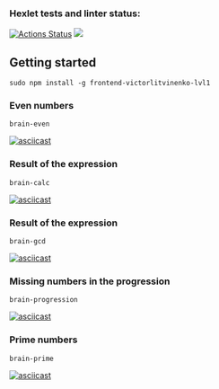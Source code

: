 ### Hexlet tests and linter status:
[![Actions Status](https://github.com/belokrylets/frontend-project-lvl1/workflows/hexlet-check/badge.svg)](https://github.com/belokrylets/frontend-project-lvl1/actions)
<a href="https://codeclimate.com/github/belokrylets/frontend-project-lvl1/maintainability"><img src="https://api.codeclimate.com/v1/badges/35d7a0edfc28c10f6b9d/maintainability" /></a>

## Getting started
```sudo npm install -g frontend-victorlitvinenko-lvl1```

### Even numbers
```brain-even```

[![asciicast](https://asciinema.org/a/YjmtXTRabakY7nLx4yMOajEWn.svg)](https://asciinema.org/a/YjmtXTRabakY7nLx4yMOajEWn)

### Result of the expression
```brain-calc```

[![asciicast](https://asciinema.org/a/EivHGWKNZYAGYkhAAoGawbPCT.svg)](https://asciinema.org/a/EivHGWKNZYAGYkhAAoGawbPCT)

### Result of the expression
```brain-gcd```

[![asciicast](https://asciinema.org/a/YjmtXTRabakY7nLx4yMOajEWn.svg)](https://asciinema.org/a/YjmtXTRabakY7nLx4yMOajEWn)

### Missing numbers in the progression
```brain-progression```

[![asciicast](https://asciinema.org/a/K6PiGbQzoIsSB9uGvIWDEujec.svg)](https://asciinema.org/a/K6PiGbQzoIsSB9uGvIWDEujec)

### Prime numbers
```brain-prime```

[![asciicast](https://asciinema.org/a/afY5dMeKaKIRIRLUJqyaNMNpZ.svg)](https://asciinema.org/a/afY5dMeKaKIRIRLUJqyaNMNpZ)
